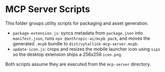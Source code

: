 # MCP Server Scripts

This folder groups utility scripts for packaging and asset generation.

- `package-extension.js`: syncs metadata from `package.json` into `manifest.json`, runs `npx @anthropic-ai/mcpb pack`, and moves the generated `.mcpb` bundle to `dist/vytallink-mcp-server.mcpb`.
- `update-icon.js`: crops and resizes the mobile launcher icon using `sips` so the desktop extension ships a 256x256 `icon.png`.

Both scripts assume they are executed from the `mcp-server` directory.
